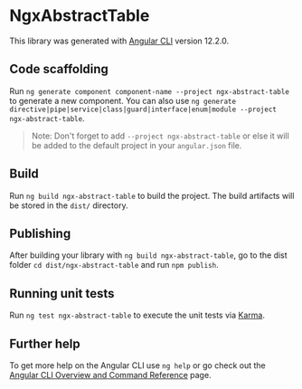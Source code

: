 # NgxAbstractTable

This library was generated with [Angular CLI](https://github.com/angular/angular-cli) version 12.2.0.

## Code scaffolding

Run `ng generate component component-name --project ngx-abstract-table` to generate a new component. You can also use `ng generate directive|pipe|service|class|guard|interface|enum|module --project ngx-abstract-table`.
> Note: Don't forget to add `--project ngx-abstract-table` or else it will be added to the default project in your `angular.json` file. 

## Build

Run `ng build ngx-abstract-table` to build the project. The build artifacts will be stored in the `dist/` directory.

## Publishing

After building your library with `ng build ngx-abstract-table`, go to the dist folder `cd dist/ngx-abstract-table` and run `npm publish`.

## Running unit tests

Run `ng test ngx-abstract-table` to execute the unit tests via [Karma](https://karma-runner.github.io).

## Further help

To get more help on the Angular CLI use `ng help` or go check out the [Angular CLI Overview and Command Reference](https://angular.io/cli) page.
